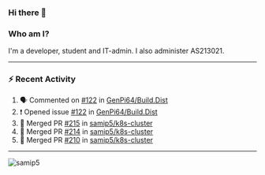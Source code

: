### Hi there 👋

### Who am I?
I'm a developer, student and IT-admin. I also administer AS213021.

---
### :zap: Recent Activity
<!--START_SECTION:activity-->
1. 🗣 Commented on [#122](https://github.com/GenPi64/Build.Dist/issues/122) in [GenPi64/Build.Dist](https://github.com/GenPi64/Build.Dist)
2. ❗️ Opened issue [#122](https://github.com/GenPi64/Build.Dist/issues/122) in [GenPi64/Build.Dist](https://github.com/GenPi64/Build.Dist)
3. 🎉 Merged PR [#215](https://github.com/samip5/k8s-cluster/pull/215) in [samip5/k8s-cluster](https://github.com/samip5/k8s-cluster)
4. 🎉 Merged PR [#214](https://github.com/samip5/k8s-cluster/pull/214) in [samip5/k8s-cluster](https://github.com/samip5/k8s-cluster)
5. 🎉 Merged PR [#210](https://github.com/samip5/k8s-cluster/pull/210) in [samip5/k8s-cluster](https://github.com/samip5/k8s-cluster)
<!--END_SECTION:activity-->
---

<img align="center" src="https://github-readme-stats.vercel.app/api?username=samip5&show_icons=true" alt="samip5" />
